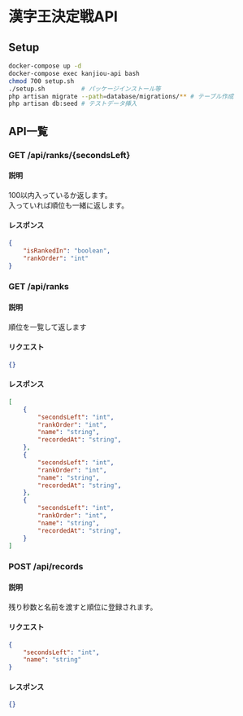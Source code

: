 # 漢字王決定戦API
## Setup
```bash
docker-compose up -d
docker-compose exec kanjiou-api bash
chmod 700 setup.sh
./setup.sh          # パッケージインストール等
php artisan migrate --path=database/migrations/** # テーブル作成
php artisan db:seed # テストデータ挿入
```
## API一覧
### GET /api/ranks/{secondsLeft}
#### 説明
100以内入っているか返します。  
入っていれば順位も一緒に返します。
#### レスポンス
```json
{
    "isRankedIn": "boolean",
    "rankOrder": "int"
}
```

### GET /api/ranks
#### 説明
順位を一覧して返します
#### リクエスト
```json
{}
```
#### レスポンス
```json
[
    {
        "secondsLeft": "int",
        "rankOrder": "int",
        "name": "string",
        "recordedAt": "string",
    },
    {
        "secondsLeft": "int",
        "rankOrder": "int",
        "name": "string",
        "recordedAt": "string",
    },
    {
        "secondsLeft": "int",
        "rankOrder": "int",
        "name": "string",
        "recordedAt": "string",
    }
]
```

### POST /api/records
#### 説明
残り秒数と名前を渡すと順位に登録されます。
#### リクエスト
```json
{
    "secondsLeft": "int",
    "name": "string"
}
```
#### レスポンス
```json
{}
```

